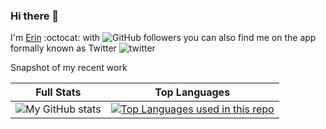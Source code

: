 <!-- <div id="header" align="center">
  <img src="/wiki/cute-astronaut.jpeg" width="300" height="300"/>
</div> -->


### Hi there 👋

I'm [Erin](https://github.com/exc304/) :octocat: with ![GitHub followers](https://img.shields.io/github/followers/exc304?style=social) you can also find me on the app formally known as Twitter  ![twitter](https://img.shields.io/twitter/follow/millankaul?label=queentester&style=social)



Snapshot of my recent work

| Full Stats |Top Languages |
|:--:|:--:|
|![My GitHub stats](https://github-readme-stats.vercel.app/api?username=exc304&theme=transparent&show_icons=true)|[![Top Languages used in this repo](https://github-readme-stats.vercel.app/api/top-langs/?username=exc304&hide=html,css&langs_count=6&layout=compact)](https://github.com/exc304/github-readme-stats)|

<!-- Ref https://github.com/anuraghazra/github-readme-stats/blob/master/themes/README.md -->





<!--
**exc304/exc304** is a ✨ _special_ ✨ repository because its `README.md` (this file) appears on your GitHub profile.

Here are some ideas to get you started:

- 🔭 I’m currently working on ...
- 🌱 I’m currently learning ...
- 👯 I’m looking to collaborate on ...
- 🤔 I’m looking for help with ...
- 💬 Ask me about ...
- 📫 How to reach me: ...
- 😄 Pronouns: ...
- ⚡ Fun fact: ...
-->
